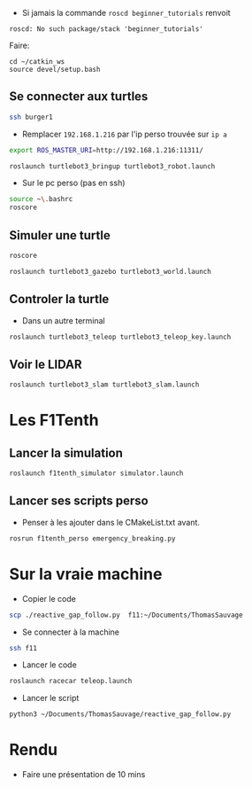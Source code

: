 
- Si jamais la commande `roscd beginner_tutorials` renvoit
``` 
roscd: No such package/stack 'beginner_tutorials'
```

Faire:
```
cd ~/catkin_ws
source devel/setup.bash
```


## Se connecter aux turtles

```bash
ssh burger1
```
- Remplacer `192.168.1.216` par l'ip perso trouvée sur `ip a`
```bash
export ROS_MASTER_URI=http://192.168.1.216:11311/
```

```bash
roslaunch turtlebot3_bringup turtlebot3_robot.launch
```

- Sur le pc perso (pas en ssh)

```bash
source ~\.bashrc
roscore
```

## Simuler une turtle

```bash
roscore
```

```bash
roslaunch turtlebot3_gazebo turtlebot3_world.launch
```



## Controler la turtle

- Dans un autre terminal
```bash
roslaunch turtlebot3_teleop turtlebot3_teleop_key.launch
```

## Voir le LIDAR

```bash
roslaunch turtlebot3_slam turtlebot3_slam.launch
```

# Les F1Tenth

## Lancer la simulation

```bash
roslaunch f1tenth_simulator simulator.launch
```

## Lancer ses scripts perso

- Penser à les ajouter dans le CMakeList.txt avant.

```bash
rosrun f1tenth_perso emergency_breaking.py
```

# Sur la vraie machine

- Copier le code
```bash
scp ./reactive_gap_follow.py  f11:~/Documents/ThomasSauvage
```

- Se connecter à la machine
```bash
ssh f11
```

- Lancer le code
```bash
roslaunch racecar teleop.launch
```

- Lancer le script
```bash
python3 ~/Documents/ThomasSauvage/reactive_gap_follow.py
```

# Rendu

- Faire une présentation de 10 mins
